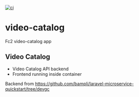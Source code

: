 [![ci](https://github.com/bampli/video-catalog/actions/workflows/cloudbuild.yaml/badge.svg)](https://github.com/bampli/video-catalog/actions/workflows/cloudbuild.yaml)

# video-catalog
Fc2 video-catalog app

## Video Catalog

- Video Catalog API backend
- Frontend running inside container

Backend from https://github.com/bampli/laravel-microservice-quickstart/tree/devgc
